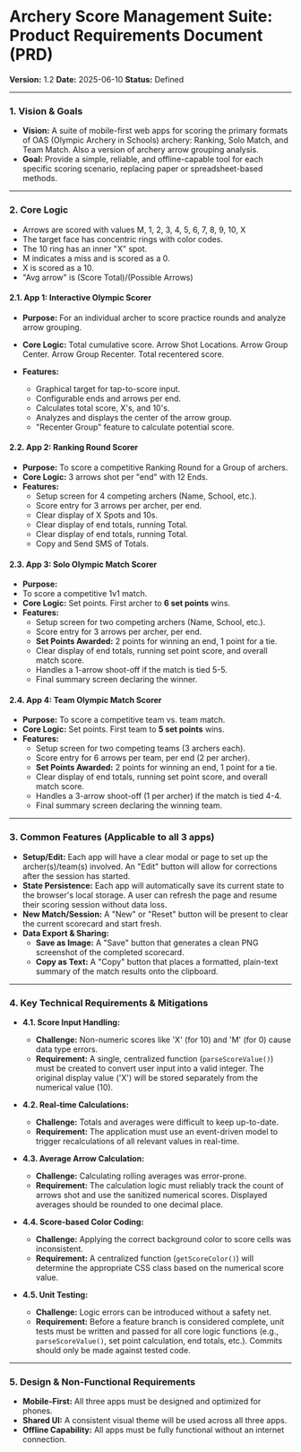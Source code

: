 # Archery Score Management Suite: Product Requirements Document (PRD)

**Version:** 1.2
**Date:** 2025-06-10
**Status:** Defined

---

### 1. Vision & Goals

*   **Vision:** A suite of mobile-first web apps for scoring the primary formats of OAS (Olympic Archery in Schools) archery: Ranking, Solo Match, and Team Match. Also a version of archery arrow grouping analysis.
*   **Goal:** Provide a simple, reliable, and offline-capable tool for each specific scoring scenario, replacing paper or spreadsheet-based methods.

---

### 2. Core Logic
- Arrows are scored with values M, 1, 2, 3, 4, 5, 6, 7, 8, 9, 10, X
- The target face has concentric rings with color codes.
- The 10 ring has an inner "X" spot.
- M indicates a miss and is scored as a 0.
- X is scored as a 10.
- "Avg arrow" is (Score Total)/(Possible Arrows)


#### 2.1. App 1: Interactive Olympic Scorer
*   **Purpose:** 
	For an individual archer to score practice rounds and analyze arrow grouping.
*   **Core Logic:** 
	Total cumulative score.
	Arrow Shot Locations.
	Arrow Group Center.
	Arrow Group Recenter.
	Total recentered score.

*   **Features:**
    *   Graphical target for tap-to-score input.
    *   Configurable ends and arrows per end.
    *   Calculates total score, X's, and 10's.
    *   Analyzes and displays the center of the arrow group.
    *   "Recenter Group" feature to calculate potential score.

#### 2.2. App 2: Ranking Round Scorer
*   **Purpose:** 
	To score a competitive Ranking Round for a Group of archers.
*   **Core Logic:** 
3 arrows shot per "end" with 12 Ends.
*   **Features:**
    *   Setup screen for 4 competing archers (Name, School, etc.).
    *   Score entry for 3 arrows per archer, per end.
    *   Clear display of X Spots and 10s.
    *   Clear display of end totals, running Total.
    *   Clear display of end totals, running Total.
    *   Copy and Send SMS of Totals.

    
#### 2.3. App 3: Solo Olympic Match Scorer
*   **Purpose:** 
*	To score a competitive 1v1 match.
*   **Core Logic:** 
	Set points. First archer to **6 set points** wins.
*   **Features:**
    *   Setup screen for two competing archers (Name, School, etc.).
    *   Score entry for 3 arrows per archer, per end.
    *   **Set Points Awarded:** 2 points for winning an end, 1 point for a tie.
    *   Clear display of end totals, running set point score, and overall match score.
    *   Handles a 1-arrow shoot-off if the match is tied 5-5.
    *   Final summary screen declaring the winner.

#### 2.4. App 4: Team Olympic Match Scorer
*   **Purpose:** To score a competitive team vs. team match.
*   **Core Logic:** Set points. First team to **5 set points** wins.
*   **Features:**
    *   Setup screen for two competing teams (3 archers each).
    *   Score entry for 6 arrows per team, per end (2 per archer).
    *   **Set Points Awarded:** 2 points for winning an end, 1 point for a tie.
    *   Clear display of end totals, running set point score, and overall match score.
    *   Handles a 3-arrow shoot-off (1 per archer) if the match is tied 4-4.
    *   Final summary screen declaring the winning team.

---

### 3. Common Features (Applicable to all 3 apps)

*   **Setup/Edit:** Each app will have a clear modal or page to set up the archer(s)/team(s) involved. An "Edit" button will allow for corrections after the session has started.
*   **State Persistence:** Each app will automatically save its current state to the browser's local storage. A user can refresh the page and resume their scoring session without data loss.
*   **New Match/Session:** A "New" or "Reset" button will be present to clear the current scorecard and start fresh.
*   **Data Export & Sharing:**
    *   **Save as Image:** A "Save" button that generates a clean PNG screenshot of the completed scorecard.
    *   **Copy as Text:** A "Copy" button that places a formatted, plain-text summary of the match results onto the clipboard.

---

### 4. Key Technical Requirements & Mitigations

*   **4.1. Score Input Handling:**
    *   **Challenge:** Non-numeric scores like 'X' (for 10) and 'M' (for 0) cause data type errors.
    *   **Requirement:** A single, centralized function (`parseScoreValue()`) must be created to convert user input into a valid integer. The original display value ('X') will be stored separately from the numerical value (10).

*   **4.2. Real-time Calculations:**
    *   **Challenge:** Totals and averages were difficult to keep up-to-date.
    *   **Requirement:** The application must use an event-driven model to trigger recalculations of all relevant values in real-time.

*   **4.3. Average Arrow Calculation:**
    *   **Challenge:** Calculating rolling averages was error-prone.
    *   **Requirement:** The calculation logic must reliably track the count of arrows shot and use the sanitized numerical scores. Displayed averages should be rounded to one decimal place.

*   **4.4. Score-based Color Coding:**
    *   **Challenge:** Applying the correct background color to score cells was inconsistent.
    *   **Requirement:** A centralized function (`getScoreColor()`) will determine the appropriate CSS class based on the numerical score value.

*   **4.5. Unit Testing:**
    *   **Challenge:** Logic errors can be introduced without a safety net.
    *   **Requirement:** Before a feature branch is considered complete, unit tests must be written and passed for all core logic functions (e.g., `parseScoreValue()`, set point calculation, end totals, etc.). Commits should only be made against tested code.

---

### 5. Design & Non-Functional Requirements

*   **Mobile-First:** All three apps must be designed and optimized for phones.
*   **Shared UI:** A consistent visual theme will be used across all three apps.
*   **Offline Capability:** All apps must be fully functional without an internet connection. 